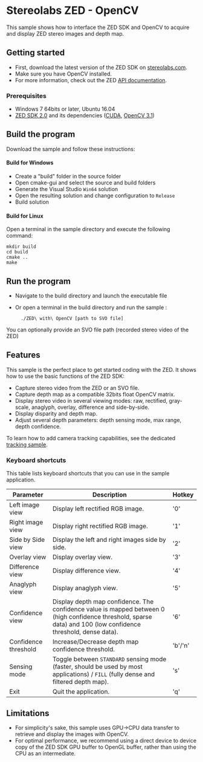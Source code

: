 # Stereolabs ZED - OpenCV

This sample shows how to interface the ZED SDK and OpenCV to acquire and display ZED stereo images and depth map.

## Getting started

- First, download the latest version of the ZED SDK on [stereolabs.com](https://www.stereolabs.com).
- Make sure you have OpenCV installed.
- For more information, check out the ZED [API documentation](https://www.stereolabs.com/developers/documentation/API/).

### Prerequisites

- Windows 7 64bits or later, Ubuntu 16.04
- [ZED SDK 2.0](https://www.stereolabs.com/developers/) and its dependencies ([CUDA](https://developer.nvidia.com/cuda-downloads), [OpenCV 3.1](http://opencv.org/downloads.html))


## Build the program

Download the sample and follow these instructions:

#### Build for Windows

- Create a "build" folder in the source folder
- Open cmake-gui and select the source and build folders
- Generate the Visual Studio `Win64` solution
- Open the resulting solution and change configuration to `Release`
- Build solution

#### Build for Linux

Open a terminal in the sample directory and execute the following command:

    mkdir build
    cd build
    cmake ..
    make

## Run the program

- Navigate to the build directory and launch the executable file
- Or open a terminal in the build directory and run the sample :

        ./ZED\ with\ OpenCV [path to SVO file]

You can optionally provide an SVO file path (recorded stereo video of the ZED)

## Features

This sample is the perfect place to get started coding with the ZED.
It shows how to use the basic functions of the ZED SDK:

  - Capture stereo video from the ZED or an SVO file.
  - Capture depth map as a compatible 32bits float OpenCV matrix.
  - Display stereo video in several viewing modes: raw, rectified, gray-scale, anaglyph, overlay, difference and side-by-side.
  - Display disparity and depth map.
  - Adjust several depth parameters: depth sensing mode, max range, depth confidence.

To learn how to add camera tracking capabilities, see the dedicated [tracking sample](https://github.com/stereolabs/zed-examples/tree/master/positional%20tracking).

### Keyboard shortcuts

This table lists keyboard shortcuts that you can use in the sample application.

Parameter             | Description                   |   Hotkey
---------------------|------------------------------------|-------------------------------------------------
 Left image view      | Display left rectified RGB image.                      |         '0'                             
Right image view      | Display right rectified RGB image.                        |          '1'                              
Side by Side view        | Display the left and right images side by side.  |'2'
Overlay view         | Display overlay view.        |      '3'
Difference view         | Display difference view. |           '4'         
Anaglyph view         | Display anaglyph view. |            '5'                 
Confidence view         | Display depth map confidence. The confidence value is mapped between 0 (high confidence threshold, sparse data) and 100 (low confidence threshold, dense data).       | '6'
Confidence threshold        | Increase/Decrease depth map confidence threshold.    |       'b'/'n'     
Sensing mode         | Toggle between `STANDARD` sensing mode (faster, should be used by most applications) / `FILL` (fully dense and filtered depth map).     |             's'                                                    
Exit         | Quit the application.             | 'q'


## Limitations

 - For simplicity's sake, this sample uses GPU->CPU data transfer to retrieve and display the images with OpenCV.
 - For optimal performance, we recommend using a direct device to device copy of the ZED SDK GPU buffer to OpenGL buffer, rather than using the CPU as an intermediate.
